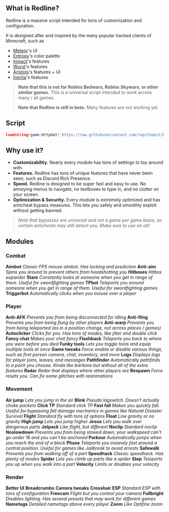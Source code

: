 


## What is Redline?
Redline is a massive script intended for tons of customization and configuration. 

It is designed after and inspired by the many popular hacked clients of Minecraft, such as

- [Meteor](https://meteorclient.com/)'s UI
- [Entropy](https://entropy.club)'s color palette
- [Impact](https://impactclient.net/)'s features
- [Wurst](https://wurstclient.net/)'s features
- [Aristois](https://aristois.net/)'s features + UI
- [Inertia](https://inertiaclient.com)'s features

>**Note that this is not for Roblox Bedwars, Roblox Skywars, or other similar games.** This is a universal script intended to work across many / all games.

>**Note that Redline is still in beta.** Many features are not working yet.

## Script
```lua
loadstring(game:HttpGet('https://raw.githubusercontent.com/topitbopit/Redline/main/loader.lua'), 'redline is pretty epic')()
```

## Why use it?
- **Customizability.** Nearly every module has tons of settings to toy around with.
- **Features.** Redline has tons of unique features that have never been seen, such as Discord Rich Presence.
- **Speed.** Redline is designed to be super fast and easy to use.  No annoying menus to navigate, no textboxes to type in, and no clutter on your screen.
- **Optimization & Security.** Every module is extremely optimized and has anticheat bypass measures. This lets you safely and smoothly exploit without getting banned. 
>*Note that bypasses are universal and not a game per game basis, so certain anticheats may still detect you. Make sure to use an alt!*

## Modules

### Combat
**Aimbot**
*Classic FPS mouse aimbot. Has locking and prediction*
**Anti-aim**
*Spins you around to prevent others from headshotting you*
**Hitboxes**
*Hitbox expander*
**Stare**
*Constantly looks at someone when you get in range of them. Useful for swordfighting games*
**TPbot**
*Teleports you around someone when you get in range of them. Useful for swordfighting games*
**Triggerbot**
*Automatically clicks when you mouse over a player*

### Player
**Anti-AFK**
*Prevents you from being disconnected for idling*
**Anti-fling**
*Prevents you from being flung by other players*
**Anti-warp**
*Prevents you from being teleported (as in a position change, not across places / games)*
**Autoclicker**
*Clicks for you. Has tons of modes, like jitter and double click*
**Fancy chat**
*Makes your chat fancy*
**Flashback**
*Teleports you back to where you were before you died*
**Funky tools**
*Lets you toggle tools and equip multiple tools at once*
**Game tweaks**
*Force enable or disable various things, such as first person camera, chat, inventory, and more*
**Logs**
*Displays logs for player joins, leaves, and messages*
**Pathfinder**
*Automatically pathfinds to a point you choose. Kinda like baritone but without all of the extra features*
**Radar**
*Radar that displays where other players are*
**Respawn**
*Force resets you. Can fix some glitches with reanimations*

### Movement
**Air jump**
*Lets you jump in the air*
**Blink**
*Pseudo lagswitch. Doesn't actually choke packets*
**Click TP**
*Standard click TP*
**Fast fall**
*Makes you quickly fall. Useful for bypassing fall damage mechanics in games like Natural Disaster Survival*
**Flight**
*Standard fly with tons of options*
**Float**
*Low gravity or no gravity*
**High jump**
*Lets you jump higher*
**Jesus**
*Lets you walk over dangerous parts*
**Jetpack**
*Like flight, but different*
**Noclip**
*Standard noclip*
**Noslowdown**
*Prevents you from being slowed down; your walkspeed can't go under 16 and you can't be anchored*
**Parkour**
*Automatically jumps when you reach the end of a block*
**Phase**
*Teleports you insanely fast around a central position. Useful for games like Jailbreak to avoid arrests*
**Safewalk**
*Prevents you from walking off of a part*
**Speedhack**
*Classic speedhack. Has plenty of modes*
**Spider**
*Lets you climb up parts like a spider*
**Step**
*Teleports you up when you walk into a part*
**Velocity**
*Limits or disables your velocity*

### Render
**Better UI**
**Breadcrumbs**
**Camera tweaks**
**Crosshair**
**ESP**
*Standard ESP with tons of configuration*
**Freecam**
*Flight but you control your camera*
**Fullbright**
*Disables lighting. Has several presets that may work for different games*
**Nametags**
*Detailed nametags above every player*
**Zoom**
*Like Optifine zoom*
